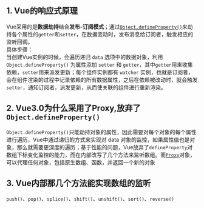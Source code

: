 ## 1. Vue的响应式原理
Vue采用的是**数据劫持**结合**发布-订阅模式**；通过[`Object.defineProperty()`](https://developer.mozilla.org/zh-CN/docs/Web/JavaScript/Reference/Global_Objects/Object/defineProperty)来劫持各个属性的`getter`和`setter`，在数据变动时，发布消息给订阅者，触发相应的监听回调。  
具体步骤：  
当创建Vue实例的时候，会遍历递归 `data` 选项中的数据对象，利用 `Object.defineProperty()` 为属性添加 `setter` 和 `getter`，其中`getter`用来收集依赖，`setter`用来派发更新；每个组件实例都有 `watcher` 实例，也就是订阅者，会在组件渲染的过程中记录依赖的所有数据属性，之后在依赖被改动时，就会触发`setter`，通知订阅者，派发更新，从而使关联的组件进行重新渲染。
<img-show :img-info="{src:'https://i.loli.net/2020/02/10/TZaJeNXuPtj72km.png',description:'Vue追踪变化'}"/>

## 2. Vue3.0为什么采用了Proxy,放弃了`Object.defineProperty()`
`Object.defineProperty()`只能劫持对象的属性，因此需要对每个对象的每个属性进行遍历，Vue中通过递归的方式来实现对 data 对象的监控，如果属性值也是对象，那么就需要更深度的遍历；基于性能的问题，Vue放弃了`defineProperty`对数组下标变化监控的能力，而在内部改写了几个方法来监听数组。而[`Proxy`](https://developer.mozilla.org/zh-CN/docs/Web/JavaScript/Reference/Global_Objects/Proxy)对象，可以代理任何对象，包括原生数组、函数，并返回一个新的对象

## 3. Vue内部那几个方法能实现数组的监听
`push()`、`pop()`、`splice()`、`shift()`、`unshift()`、`sort()`、`reverse()`